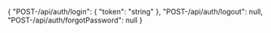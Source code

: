{
  "POST-/api/auth/login": {
    "token": "string"
  },
  "POST-/api/auth/logout": null,
  "POST-/api/auth/forgotPassword": null
}